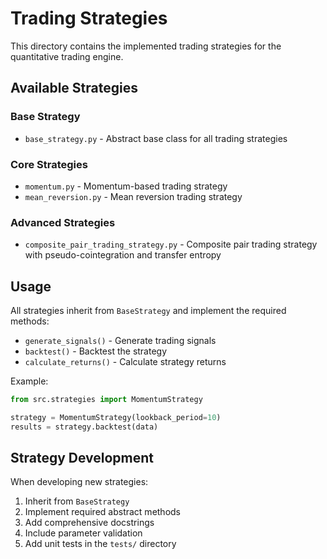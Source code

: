 # Trading Strategies

This directory contains the implemented trading strategies for the quantitative trading engine.

## Available Strategies

### Base Strategy
- `base_strategy.py` - Abstract base class for all trading strategies

### Core Strategies
- `momentum.py` - Momentum-based trading strategy
- `mean_reversion.py` - Mean reversion trading strategy

### Advanced Strategies
- `composite_pair_trading_strategy.py` - Composite pair trading strategy with pseudo-cointegration and transfer entropy

## Usage

All strategies inherit from `BaseStrategy` and implement the required methods:
- `generate_signals()` - Generate trading signals
- `backtest()` - Backtest the strategy
- `calculate_returns()` - Calculate strategy returns

Example:
```python
from src.strategies import MomentumStrategy

strategy = MomentumStrategy(lookback_period=10)
results = strategy.backtest(data)
```

## Strategy Development

When developing new strategies:
1. Inherit from `BaseStrategy`
2. Implement required abstract methods
3. Add comprehensive docstrings
4. Include parameter validation
5. Add unit tests in the `tests/` directory
